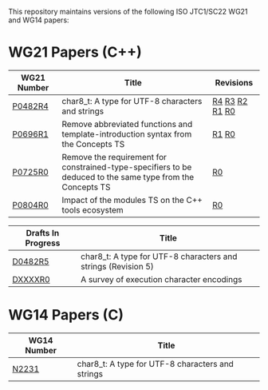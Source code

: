This repository maintains versions of the following
ISO JTC1/SC22 WG21 and WG14 papers:

# WG21 Papers (C++)

WG21 Number        | Title | Revisions
------------------ | ----- | ----
[P0482R4][]        | char8_t: A type for UTF-8 characters and strings | [R4][P0482R4] [R3][P0482R3] [R2][P0482R2] [R1][P0482R1] [R0][P0482R0]
[P0696R1][]        | Remove abbreviated functions and template-introduction syntax from the Concepts TS | [R1][P0696R1] [R0][P0696R0]
[P0725R0][]        | Remove the requirement for constrained-type-specifiers to be deduced to the same type from the Concepts TS | [R0][P0725R0]
[P0804R0][]        | Impact of the modules TS on the C++ tools ecosystem | [R0][P0804R0]

Drafts In Progress | Title
------------------ | -----
[D0482R5][]        | char8_t: A type for UTF-8 characters and strings (Revision 5)
[DXXXXR0][]        | A survey of execution character encodings

# WG14 Papers (C)

WG14 Number     | Title
--------------- | -----
[N2231][]       | char8_t: A type for UTF-8 characters and strings

[P0482R0]: http://htmlpreview.github.io/?https://github.com/tahonermann/std-proposals/blob/master/p0482r0.html
[P0482R1]: http://htmlpreview.github.io/?https://github.com/tahonermann/std-proposals/blob/master/p0482r1.html
[P0482R2]: http://htmlpreview.github.io/?https://github.com/tahonermann/std-proposals/blob/master/p0482r2.html
[P0482R3]: http://htmlpreview.github.io/?https://github.com/tahonermann/std-proposals/blob/master/p0482r3.html
[P0482R4]: http://htmlpreview.github.io/?https://github.com/tahonermann/std-proposals/blob/master/p0482r4.html
[D0482R5]: http://htmlpreview.github.io/?https://github.com/tahonermann/std-proposals/blob/master/d0482r5.html
[P0696R0]: http://htmlpreview.github.io/?https://github.com/tahonermann/std-proposals/blob/master/p0696r0.html
[P0696R1]: http://htmlpreview.github.io/?https://github.com/tahonermann/std-proposals/blob/master/p0696r1.html
[P0725R0]: http://htmlpreview.github.io/?https://github.com/tahonermann/std-proposals/blob/master/p0725r0.html
[P0804R0]: http://htmlpreview.github.io/?https://github.com/tahonermann/std-proposals/blob/master/p0804r0.html
[DXXXXR0]: http://htmlpreview.github.io/?https://github.com/tahonermann/std-proposals/blob/master/dXXXXr0-exec-char-encoding-survey.html
[N2231]: http://htmlpreview.github.io/?https://github.com/tahonermann/std-proposals/blob/master/n2231.html
